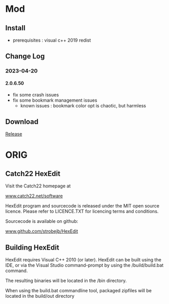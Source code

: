 # Mod

## Install
- prerequisites  : visual c++ 2019 redist

## Change Log

### 2023-04-20
#### 2.0.6.50
- fix some crash issues
- fix some bookmark management issues
  - known issues : bookmark color opt is chaotic, but harmless

## Download
[Release](https://github.com/JetRelease/HexEdit/tree/master/bin "Release")

# ORIG
Catch22 HexEdit
---------------

Visit the Catch22 homepage at

  www.catch22.net/software

HexEdit program and sourcecode is released under the MIT open source licence.
Please refer to LICENCE.TXT for licencing terms and conditions.

Sourcecode is available on github:

  www.github.com/strobejb/HexEdit


Building HexEdit
----------------

HexEdit requires Visual C++ 2010 (or later). HexEdit can be built using the IDE, 
or via the Visual Studio command-prompt by using the /build/build.bat command.

The resulting binaries will be located in the /bin directory.

When using the build.bat commandline tool, packaged zipfiles will be located
in the build/out directory
